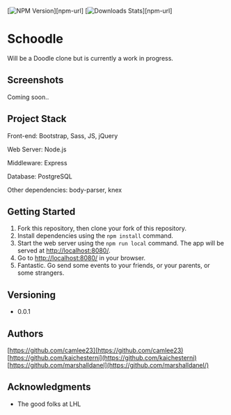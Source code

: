 [![NPM Version][npm-image]][npm-url]
[![Downloads Stats][npm-downloads]][npm-url]

# Schoodle

Will be a Doodle clone but is currently a work in progress.

## Screenshots

Coming soon..

## Project Stack

Front-end: Bootstrap, Sass, JS, jQuery

Web Server: Node.js

Middleware: Express

Database: PostgreSQL

Other dependencies: body-parser, knex

## Getting Started

1. Fork this repository, then clone your fork of this repository.
2. Install dependencies using the `npm install` command.
3. Start the web server using the `npm run local` command. The app will be served at <http://localhost:8080/>.
4. Go to <http://localhost:8080/> in your browser.
5. Fantastic. Go send some events to your friends, or your parents, or some strangers.

## Versioning

* 0.0.1

## Authors

[https://github.com/camlee23](https://github.com/camlee23)
[https://github.com/kaichesterni](https://github.com/kaichesterni)
[https://github.com/marshalldanel](https://github.com/marshalldanel/)


## Acknowledgments

* The good folks at LHL

<!-- Markdown link & img dfn's -->
[npm-image]: https://img.shields.io/npm/v/datadog-metrics.svg?style=flat-square
[npm-downloads]: https://img.shields.io/hexpm/dt/plug.svg
